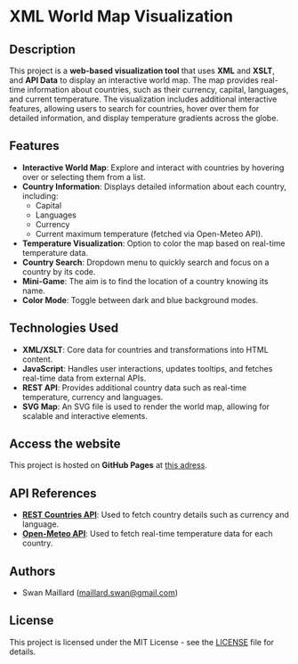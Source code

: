 # XML World Map Visualization

## Description

This project is a **web-based visualization tool** that uses **XML** and **XSLT**, and **API Data** to display an interactive world map. 
The map provides real-time information about countries, such as their currency, capital, languages, and current temperature. 
The visualization includes additional interactive features, allowing users to search for countries, hover over them for detailed information, and display temperature gradients across the globe.

## Features

- **Interactive World Map**: Explore and interact with countries by hovering over or selecting them from a list.
- **Country Information**: Displays detailed information about each country, including:
  - Capital
  - Languages
  - Currency
  - Current maximum temperature (fetched via Open-Meteo API).
- **Temperature Visualization**: Option to color the map based on real-time temperature data.
- **Country Search**: Dropdown menu to quickly search and focus on a country by its code.
- **Mini-Game**: The aim is to find the location of a country knowing its name.
- **Color Mode**: Toggle between dark and blue background modes.

## Technologies Used

- **XML/XSLT**: Core data for countries and transformations into HTML content.
- **JavaScript**: Handles user interactions, updates tooltips, and fetches real-time data from external APIs.
- **REST API**: Provides additional country data such as real-time temperature, currency and languages.
- **SVG Map**: An SVG file is used to render the world map, allowing for scalable and interactive elements.

## Access the website

This project is hosted on **GitHub Pages** at [this adress](https://swan-maillard.github.io/INSA-3A-WorldmapXML/). 

## API References

- **[REST Countries API](https://restcountries.com/)**: Used to fetch country details such as currency and language.
- **[Open-Meteo API](https://open-meteo.com/)**: Used to fetch real-time temperature data for each country.

## Authors

- Swan Maillard (maillard.swan@gmail.com)

## License

This project is licensed under the MIT License - see the [LICENSE](LICENSE) file for details.
